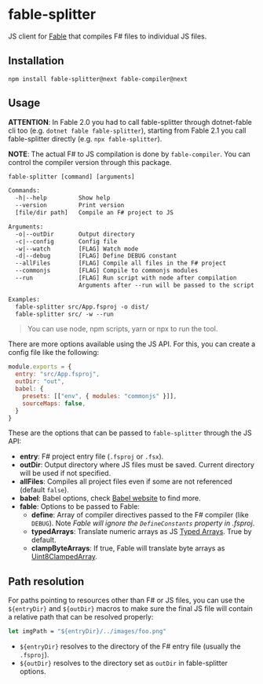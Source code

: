 # fable-splitter

JS client for [Fable](http://fable.io/) that compiles F# files to individual JS files.

## Installation

```npm install fable-splitter@next fable-compiler@next```

## Usage

**ATTENTION**: In Fable 2.0 you had to call fable-splitter through dotnet-fable cli too (e.g. `dotnet fable fable-splitter`), starting from Fable 2.1 you call fable-splitter directly (e.g. `npx fable-splitter`).

**NOTE**: The actual F# to JS compilation is done by `fable-compiler`. You can control the compiler version through this package.

```txt
fable-splitter [command] [arguments]

Commands:
  -h|--help         Show help
  --version         Print version
  [file/dir path]   Compile an F# project to JS

Arguments:
  -o|--outDir       Output directory
  -c|--config       Config file
  -w|--watch        [FLAG] Watch mode
  -d|--debug        [FLAG] Define DEBUG constant
  --allFiles        [FLAG] Compile all files in the F# project
  --commonjs        [FLAG] Compile to commonjs modules
  --run             [FLAG] Run script with node after compilation
                    Arguments after --run will be passed to the script

Examples:
  fable-splitter src/App.fsproj -o dist/
  fable-splitter src/ -w --run
```

> You can use node, npm scripts, yarn or npx to run the tool.

There are more options available using the JS API. For this, you can create a config file like the following:

```js
module.exports = {
  entry: "src/App.fsproj",
  outDir: "out",
  babel: {
    presets: [["env", { modules: "commonjs" }]],
    sourceMaps: false,
  }
}
```

These are the options that can be passed to `fable-splitter` through the JS API:

- **entry**: F# project entry file (`.fsproj` or `.fsx`).
- **outDir**: Output directory where JS files must be saved. Current directory will be used if not specified.
- **allFiles**: Compiles all project files even if some are not referenced (default `false`).
- **babel**: Babel options, check [Babel website](https://babeljs.io/docs/usage/api/#options) to find more.
- **fable**: Options to be passed to Fable:
  - **define**: Array of compiler directives passed to the F# compiler (like `DEBUG`). Note _Fable will ignore the `DefineConstants` property in .fsproj_.
  - **typedArrays**: Translate numeric arrays as JS [Typed Arrays](https://developer.mozilla.org/en-US/docs/Web/JavaScript/Reference/Global_Objects/TypedArray). True by default.
  - **clampByteArrays**: If true, Fable will translate byte arrays as [Uint8ClampedArray](https://developer.mozilla.org/en-US/docs/Web/JavaScript/Reference/Global_Objects/Uint8ClampedArray).

## Path resolution

For paths pointing to resources other than F# or JS files, you can use the `${entryDir}` and `${outDir}` macros to make sure the final JS file will contain a relative path that can be resolved properly:

```fsharp
let imgPath = "${entryDir}/../images/foo.png"
```

- `${entryDir}` resolves to the directory of the F# entry file (usually the `.fsproj`).
- `${outDir}` resolves to the directory set as `outDir` in fable-splitter options.
